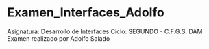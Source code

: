 # Examen_Interfaces_Adolfo
Asignatura: Desarrollo de Interfaces
Ciclo: SEGUNDO - C.F.G.S. DAM
Examen realizado por Adolfo Salado
